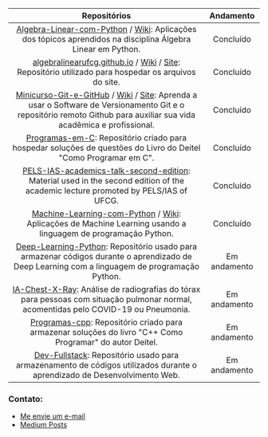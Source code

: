|**Repositórios**|**Andamento**|
|:--------------:|:-----------:|
|[Algebra-Linear-com-Python](https://github.com/Alyssonmach/Algebra-Linear-com-Python) / [Wiki](https://github.com/Alyssonmach/Algebra-Linear-com-Python/wiki): Aplicações dos tópicos aprendidos na disciplina Álgebra Linear em Python.|Concluído|
|[algebralinearufcg.github.io](https://github.com/algebralinearufcg/algebralinearufcg.github.io) / [Wiki](https://github.com/algebralinearufcg/algebralinearufcg.github.io/wiki) / [Site](https://algebralinearufcg.github.io): Repositório utilizado para hospedar os arquivos do site.|Concluído|
|[Minicurso-Git-e-GitHub](https://github.com/Alyssonmach/Minicurso-Git-e-GitHub) / [Wiki](https://github.com/Alyssonmach/Minicurso-Git-e-GitHub/wiki) / [Site](https://alyssonmach.github.io/Minicurso-Git-e-GitHub/index.html): Aprenda a usar o Software de Versionamento Git e o repositório remoto Github para auxiliar sua vida acadêmica e profissional.|Concluído|
|[Programas-em-C](https://github.com/Alyssonmach/Programas-em-C): Repositório criado para hospedar soluções de questões do Livro do Deitel "Como Programar em C".|Concluído|
|[PELS-IAS-academics-talk-second-edition](https://github.com/Alyssonmach/PELS-IAS-academics-talk-second-edition): Material used in the second edition of the academic lecture promoted by PELS/IAS of UFCG.|Concluído|
|[Machine-Learning-com-Python](https://github.com/Alyssonmach/Machine-Learning-com-Python) / [Wiki](https://github.com/Alyssonmach/Machine-Learning-com-Python/wiki): Aplicações de Machine Learning usando a linguagem de programação Python.|Concluído|
|[Deep-Learning-Python](Deep-Learning-Python): Repositório usado para armazenar códigos durante o aprendizado de Deep Learning com a linguagem de programação Python.| Em andamento|
|[IA-Chest-X-Ray](https://github.com/Alyssonmach/IA-Chest-X-Ray): Análise de radiografias do tórax para pessoas com situação pulmonar normal, acomentidas pelo COVID-19 ou Pneumonia.|Em andamento|
|[Programas-cpp](https://github.com/Alyssonmach/Programas-cpp): Repositório criado para armazenar soluções do livro "C++ Como Programar" do autor Deitel.|Em andamento|
|[Dev-Fullstack](https://github.com/Alyssonmach/Dev-Fullstack): Repositório usado para armazenamento de códigos utilizados durante o aprendizado de Desenvolvimento Web.|Em andamento|

### Contato:

- [Me envie um e-mail](mailto:alysson.barbosa@ee.ufcg.edu.br)
- [Medium Posts](https://medium.com/@alyssonmachado388)
